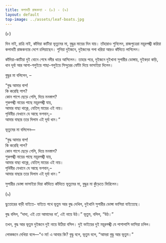 ```yaml
---
title: কলাবতী রাজকন্যা - (৮) - (৯)
layout: default
top-image: ../assets/leaf-boats.jpg
---
```


(৮)

দিন নাই, রাত্রি নাই, কাঁদিয়া কাটিয়া ভূতুমের মা, বুদ্ধুর মায়ের দিন যায়। তাঁহারাও শুনিলেন, রাজপুত্রেরা ময়ূরপঙ্খী করিয়া কলাবতী রাজকন্যার দেশে চলিয়াছেন। শুনিয়া দুইজনে, দুইজনের গলা ধরিয়া আরও কাঁদিতে লাগিলেন।

কাঁদিয়া-কাটিয়া দুই বােনে শেষে নদীর ধারে আসিলেন। তাহার পরে, দুইজনে দুইখানা সুপারীর ডােঙ্গায়, দুইকড়া কড়ি, ধান দূর্বা আর আগা-গলুইয়ে পাছা-গলুইয়ে সিন্দুরের ফোঁটা দিয়ে ভাসাইয়া দিলেন।

বুদ্ধুর মা বলিলেন, –

“বুদ্ধ আমার বাপ!  
কি করেছি পাপ?  
কোন পাপে ছেড়ে গেলি, দিয়ে মনস্তাপ?  
শুকপঙ্খী নায়ের পাছে ময়ূরপঙ্খী যায়,  
আমার বাছা থাক্লে, যেতিস্ মায়ের এই নায়।  
পৃথিবীর যেখানে যে আছে ভগবান,–  
আমার বাছার তরে দিলাম এই দূর্বা ধান।”

ভূতুমের মা বলিলেন—

“বুদ্ধ আমার বাপ!  
কি করেছি পাপ?  
কোন পাপে ছেড়ে গেলি, দিয়ে মনস্তাপ?  
শুকপঙ্খী নায়ের পাছে ময়ূরপঙ্খী যায়,  
আমার বাছা থাক্লে, যেতিস্ মায়ের এই নায়।  
পৃথিবীর যেখানে যে আছে ভগবান,–  
আমার বাছার তরে দিলাম এই দূর্বা ধান।”

সুপারীর ডােঙ্গা ভাসাইয়া দিয়া কাঁদিতে কাঁদিতে ভূতুমের মা, বুদ্ধুর মা কুঁড়েতে ফিরিলেন।

(৯)

ছুতােরের বাড়ী যাইতে- যাইতে পথে ভূতুম আর বুদ্ধ দেখিল, দুইখানি সুপারীর ডােঙ্গা ভাসিয়া যাইতেছে।

বুদ্ধ বলিল, “দাদা, এই তাে আমাদের না’, এই নায়ে উঠ।” ভূতুম, বলিল, “উঠ।”

তখন, বুদ্ধ আর ভূতুম দুইজনে দুই নায়ে উঠিয়া বসিল। দুই ভাইয়ের দুই ময়ূরপঙ্খী যে পাশাপাশি ভাসিয়া চলিল।

লােকজনে দেখিয়া বলে—“ও মা! এ আবার কি? বুদ্ধু বলে, ভূতুম বলে, “আমরা বুদ্ধু আর ভূতুম।”

